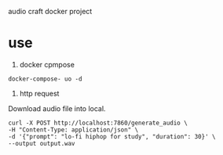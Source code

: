 audio craft docker project

# use
1. docker cpmpose
```
docker-compose- uo -d
```

1. http request

Download audio file into local.
```
curl -X POST http://localhost:7860/generate_audio \
-H "Content-Type: application/json" \
-d '{"prompt": "lo-fi hiphop for study", "duration": 30}' \
--output output.wav
```